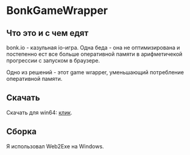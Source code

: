 
# BonkGameWrapper
## Что это и с чем едят
bonk.io - казульная io-игра. Одна беда - она не оптимизирована и постепенно ест все больше оперативной памяти в арифметичекой прогрессии с запуском в браузере.

Одно из решений - этот game wrapper, уменьшающий потребление оперативной памяти.

## Скачать

Скачать для win64: [клик](https://github.com/Sagleft/BonkGameWrapper/releases/download/1/windows-x64.7z).
## Сборка
Я  использовал Web2Exe на Windows.
